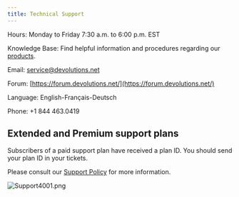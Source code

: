 ```yaml
---
title: Technical Support
---
```


Hours: Monday to Friday 7:30 a.m. to 6:00 p.m. EST  

Knowledge Base: Find helpful information and procedures regarding our [products](/kb/hub/).  

Email: [service@devolutions.net](mailto:service@devolutions.net)  

Forum: [https://forum.devolutions.net/](https://forum.devolutions.net/)  

Language: English-Français-Deutsch  

Phone: +1 844 463.0419  

## Extended and Premium support plans 
Subscribers of a paid support plan have received a plan ID. You should send your plan ID in your tickets.  

Please consult our [Support Policy](https://cdndevolutions.blob.core.windows.net/documents/legal/eula/support-level-addendum-en.pdf) for more information.  

![Support4001.png](/img/en/hub/Support4001.png) 

